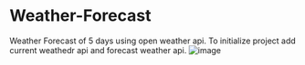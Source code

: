 # Weather-Forecast
Weather Forecast of 5 days using open weather api.
To initialize project add current weathedr api and forecast weather api.
![image](https://user-images.githubusercontent.com/51901060/156988666-666d0b93-f2f4-4b7b-9ed5-d57c96377852.png)

